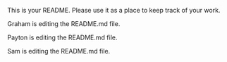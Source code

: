 This is your README. Please use it as a place to keep track of your work.

Graham is editing the README.md file.

Payton is editing the README.md file.

Sam is editing the README.md file.
